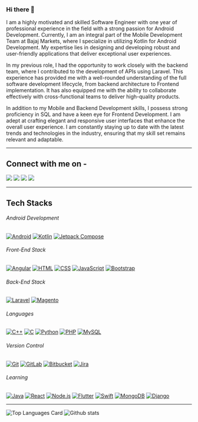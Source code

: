 ### Hi there 👋

I am a highly motivated and skilled Software Engineer with one year of professional experience in the field with a strong passion for Android Development. Currently, I am an integral part of the Mobile Development Team at Bajaj Markets, where I specialize in utilizing Kotlin for Android Development. My expertise lies in designing and developing robust and user-friendly applications that deliver exceptional user experiences.

In my previous role, I had the opportunity to work closely with the backend team, where I contributed to the development of APIs using Laravel. This experience has provided me with a well-rounded understanding of the full software development lifecycle, from backend architecture to Frontend implementation. It has also equipped me with the ability to collaborate effectively with cross-functional teams to deliver high-quality products.

In addition to my Mobile and Backend Development skills, I possess strong proficiency in SQL and have a keen eye for Frontend Development. I am adept at crafting elegant and responsive user interfaces that enhance the overall user experience. I am constantly staying up to date with the latest trends and technologies in the industry, ensuring that my skill set remains relevant and adaptable.

---

## Connect with me on - 
[<img src="https://img.shields.io/badge/linkedin-%230077B5.svg?&style=for-the-badge&logo=linkedin&logoColor=white"/>](https://www.linkedin.com/in/vinayak-bora-7833311b7/) 
[<img src ="https://img.shields.io/badge/Email-Here-%23E4405F.svg?&style=for-the-badge&logo=&logoColor=white%22">](mailto:vinayakbora09@gmail.com)
[<img src ="https://img.shields.io/badge/Download-Resume-AA00FF.svg?&style=for-the-badge&logo=docusign&logoColor=white%22">](https://vinayakbora.github.io/Portfolio/site/resume.pdf)
[<img src ="https://img.shields.io/badge/Website-AD-%231877F2.svg?&style=for-the-badge&logo=&logoColor=white%22">](https://vinayakbora.github.io/Portfolio/site/)

---
## Tech Stacks

###### Android Development
[![Android](https://img.shields.io/badge/-Android-3DDC84?style=for-the-badge&logo=android&logoColor=white)](https://developer.android.com/)
[![Kotlin](https://img.shields.io/badge/-Kotlin-0095D5?style=for-the-badge&logo=kotlin&logoColor=white)](https://kotlinlang.org/)
[![Jetpack Compose](https://img.shields.io/badge/-Jetpack%20Compose-6200EE?style=for-the-badge&logo=android&logoColor=white)](https://developer.android.com/jetpack/compose)


###### Front-End Stack
[![Angular](https://img.shields.io/badge/-Angular-DD0031?style=for-the-badge&logo=angular&logoColor=white)](https://angular.io/)
[![HTML](https://img.shields.io/badge/-HTML-E34F26?style=for-the-badge&logo=html5&logoColor=white)](https://developer.mozilla.org/en-US/docs/Web/HTML)
[![CSS](https://img.shields.io/badge/-CSS-1572B6?style=for-the-badge&logo=css3&logoColor=white)](https://developer.mozilla.org/en-US/docs/Web/CSS)
[![JavaScript](https://img.shields.io/badge/-JavaScript-F7DF1E?style=for-the-badge&logo=javascript&logoColor=black)](https://developer.mozilla.org/en-US/docs/Web/JavaScript)
[![Bootstrap](https://img.shields.io/badge/-Bootstrap-7952B3?style=for-the-badge&logo=bootstrap&logoColor=white)](https://getbootstrap.com/)


###### Back-End Stack
[![Laravel](https://img.shields.io/badge/-Laravel-FF2D20?style=for-the-badge&logo=laravel&logoColor=white)](https://laravel.com/)
[![Magento](https://img.shields.io/badge/-Magento-EE672F?style=for-the-badge&logo=magento&logoColor=white)](https://magento.com/)


###### Languages
[![C++](https://img.shields.io/badge/-C++-00599C?style=for-the-badge&logo=c%2B%2B&logoColor=white)](https://isocpp.org/)
[![C](https://img.shields.io/badge/-C-00599C?style=for-the-badge&logo=c&logoColor=white)](https://en.cppreference.com/w/c)
[![Python](https://img.shields.io/badge/-Python-3776AB?style=for-the-badge&logo=python&logoColor=white)](https://www.python.org/)
[![PHP](https://img.shields.io/badge/-PHP-777BB4?style=for-the-badge&logo=php&logoColor=white)](https://www.php.net/)
[![MySQL](https://img.shields.io/badge/-MySQL-4479A1?style=for-the-badge&logo=mysql&logoColor=white)](https://www.mysql.com/)


###### Version Control
[![Git](https://img.shields.io/badge/-Git-F05032?style=for-the-badge&logo=git&logoColor=white)](https://git-scm.com/)
[![GitLab](https://img.shields.io/badge/-GitLab-FCA121?style=for-the-badge&logo=gitlab&logoColor=white)](https://gitlab.com/)
[![Bitbucket](https://img.shields.io/badge/-Bitbucket-0052CC?style=for-the-badge&logo=bitbucket&logoColor=white)](https://bitbucket.org/)
[![Jira](https://img.shields.io/badge/-Jira-0052CC?style=for-the-badge&logo=jira&logoColor=white)](https://www.atlassian.com/software/jira)


###### Learning
[![Java](https://img.shields.io/badge/-Java-007396?style=for-the-badge&logo=java&logoColor=white)](https://www.java.com/)
[![React](https://img.shields.io/badge/-React-61DAFB?style=for-the-badge&logo=react&logoColor=white)](https://reactjs.org/)
[![Node.js](https://img.shields.io/badge/-Node.js-339933?style=for-the-badge&logo=node.js&logoColor=white)](https://nodejs.org/)
[![Flutter](https://img.shields.io/badge/-Flutter-02569B?style=for-the-badge&logo=flutter&logoColor=white)](https://flutter.dev/)
[![Swift](https://img.shields.io/badge/-Swift-FA7343?style=for-the-badge&logo=swift&logoColor=white)](https://swift.org/)
[![MongoDB](https://img.shields.io/badge/-MongoDB-47A248?style=for-the-badge&logo=mongodb&logoColor=white)](https://www.mongodb.com/)
[![Django](https://img.shields.io/badge/-Django-092E20?style=for-the-badge&logo=django&logoColor=white)](https://www.djangoproject.com/)

---

![Top Languages Card](https://github-readme-stats.vercel.app/api/top-langs/?username=Vinayakbora)
![Github stats](https://github-readme-stats.vercel.app/api?username=Vinayakbora&theme=highcontrast&show_icons=true&count_private=true) 

